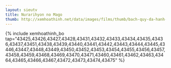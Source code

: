 ```yaml
---
layout: sieutv
title: Nurarihyon no Mago
thumb: http://xemhoathinh.net/data/images/films/thumb/bach-quy-da-hanh-nurarihyon-no-mago-2010.jpg
---
```

{% include xemhoathinh_bo tap="43425,43426,43427,43428,43431,43432,43433,43434,43435,43436,43437,43451,43438,43439,43440,43441,43442,43443,43444,43445,43446,43447,43448,43449,43450,43452,43453,43454,43455,43456,43457,43458,43459,43468,43469,43470,43471,43460,43461,43462,43463,43464,43465,43466,43467,43472,43473,43474,43475" %} 
